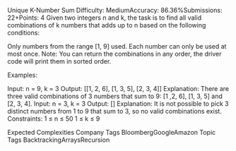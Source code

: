 Unique K-Number Sum
Difficulty: MediumAccuracy: 86.36%Submissions: 22+Points: 4
Given two integers n and k, the task is to find all valid combinations of k numbers that adds up to n based on the following conditions:

Only numbers from the range [1, 9] used.
Each number can only be used at most once.
Note: You can return the combinations in any order, the driver code will print them in sorted order.

Examples:

Input: n = 9, k = 3
Output: [[1, 2, 6], [1, 3, 5], [2, 3, 4]]
Explanation: There are three valid combinations of 3 numbers that sum to 9: [1 ,2, 6], [1, 3, 5] and [2, 3, 4].
Input: n = 3, k = 3
Output: []
Explanation: It is not possible to pick 3 distinct numbers from 1 to 9 that sum to 3, so no valid combinations exist.
Constraints:
1 ≤ n ≤ 50
1 ≤ k ≤ 9

Expected Complexities
Company Tags
BloombergGoogleAmazon
Topic Tags
BacktrackingArraysRecursion
